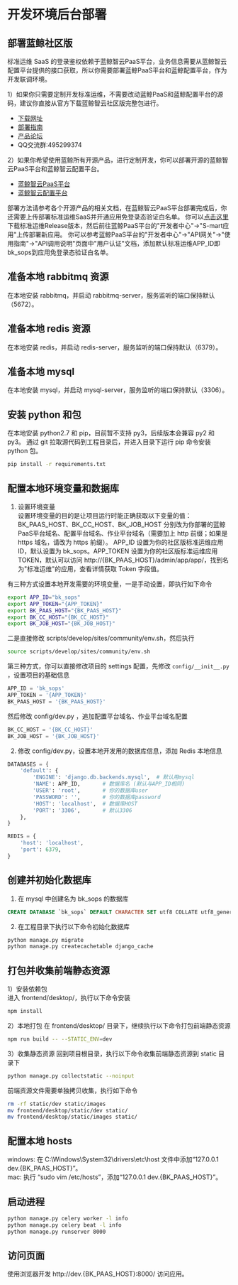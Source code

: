 # 开发环境后台部署

## 部署蓝鲸社区版
标准运维 SaaS 的登录鉴权依赖于蓝鲸智云PaaS平台，业务信息需要从蓝鲸智云配置平台提供的接口获取，所以你需要部署蓝鲸PaaS平台和蓝鲸配置平台，作为开发联调环境。

1）如果你只需要定制开发标准运维，不需要改动蓝鲸PaaS和蓝鲸配置平台的源码，建议你直接从官方下载蓝鲸智云社区版完整包进行。
- [下载网址](https://bk.tencent.com/download/)
- [部署指南](https://docs.bk.tencent.com/bkce_install_guide/)
- [产品论坛](https://bk.tencent.com/s-mart/community)
- QQ交流群:495299374

2）如果你希望使用蓝鲸所有开源产品，进行定制开发，你可以部署开源的蓝鲸智云PaaS平台和蓝鲸智云配置平台。
- [蓝鲸智云PaaS平台](https://github.com/Tencent/bk-PaaS)  
- [蓝鲸智云配置平台](https://github.com/Tencent/bk-cmdb)  

部署方法请参考各个开源产品的相关文档，在蓝鲸智云PaaS平台部署完成后，你还需要上传部署标准运维SaaS并开通应用免登录态验证白名单。
你可以[点击这里](https://github.com/Tencent/bk-sops/releases)下载标准运维Release版本，然后前往蓝鲸PaaS平台的"开发者中心"->"S-mart应用"上传部署新应用。
你可以参考蓝鲸PaaS平台的"开发者中心"->"API网关"->"使用指南"->"API调用说明"页面中"用户认证"文档，添加默认标准运维APP_ID即bk_sops到应用免登录态验证白名单。


## 准备本地 rabbitmq 资源  
在本地安装 rabbitmq，并启动 rabbitmq-server，服务监听的端口保持默认（5672）。


## 准备本地 redis 资源  
在本地安装 redis，并启动 redis-server，服务监听的端口保持默认（6379）。


## 准备本地 mysql  
在本地安装 mysql，并启动 mysql-server，服务监听的端口保持默认（3306）。


## 安装 python 和包
在本地安装 python2.7 和 pip，目前暂不支持 py3，后续版本会兼容 py2 和 py3。
通过 git 拉取源代码到工程目录后，并进入目录下运行 pip 命令安装 python 包。
```bash
pip install -r requirements.txt
```


## 配置本地环境变量和数据库

1) 设置环境变量  
设置环境变量的目的是让项目运行时能正确获取以下变量的值：
BK_PAAS_HOST、BK_CC_HOST、BK_JOB_HOST 分别改为你部署的蓝鲸PaaS平台域名、配置平台域名、作业平台域名（需要加上 http 前缀；如果是 https 域名，请改为 https 前缀）。
APP_ID 设置为你的社区版标准运维应用ID，默认设置为 bk_sops。APP_TOKEN 设置为你的社区版标准运维应用 TOKEN，默认可以访问 http://{BK_PAAS_HOST}/admin/app/app/，找到名为"标准运维"的应用，查看详情获取 Token 字段值。

有三种方式设置本地开发需要的环境变量，一是手动设置，即执行如下命令

```bash
export APP_ID="bk_sops"
export APP_TOKEN="{APP_TOKEN}"
export BK_PAAS_HOST="{BK_PAAS_HOST}"
export BK_CC_HOST="{BK_CC_HOST}"
export BK_JOB_HOST="{BK_JOB_HOST}"
```

二是直接修改 scripts/develop/sites/community/env.sh，然后执行

```bash
source scripts/develop/sites/community/env.sh
```

第三种方式，你可以直接修改项目的 settings 配置，先修改 `config/__init__.py` ，设置项目的基础信息

```python
APP_ID = 'bk_sops'
APP_TOKEN = '{APP_TOKEN}'
BK_PAAS_HOST = '{BK_PAAS_HOST}'
```

然后修改 config/dev.py ，追加配置平台域名、作业平台域名配置
```python
BK_CC_HOST = '{BK_CC_HOST}'
BK_JOB_HOST = '{BK_JOB_HOST}'
```



2) 修改 config/dev.py，设置本地开发用的数据库信息，添加 Redis 本地信息

```python
DATABASES = {
    'default': {
        'ENGINE': 'django.db.backends.mysql',  # 默认用mysql
        'NAME': APP_ID,       # 数据库名 (默认与APP_ID相同)
        'USER': 'root',       # 你的数据库user
        'PASSWORD': '',       # 你的数据库password
        'HOST': 'localhost',  # 数据库HOST
        'PORT': '3306',       # 默认3306
    },
}

REDIS = {
    'host': 'localhost',
    'port': 6379,
}
```


## 创建并初始化数据库  

1) 在 mysql 中创建名为 bk_sops 的数据库
```sql
CREATE DATABASE `bk_sops` DEFAULT CHARACTER SET utf8 COLLATE utf8_general_ci;
```

2) 在工程目录下执行以下命令初始化数据库
```bash
python manage.py migrate
python manage.py createcachetable django_cache
```


## 打包并收集前端静态资源

1）安装依赖包  
进入 frontend/desktop/，执行以下命令安装
```bash
npm install
```

2）本地打包
在 frontend/desktop/ 目录下，继续执行以下命令打包前端静态资源
```bash
npm run build -- --STATIC_ENV=dev
```

3）收集静态资源
回到项目根目录，执行以下命令收集前端静态资源到 static 目录下
```bash
python manage.py collectstatic --noinput
```

前端资源文件需要单独拷贝收集，执行如下命令
```bash
rm -rf static/dev static/images
mv frontend/desktop/static/dev static/
mv frontend/desktop/static/images static/
```


## 配置本地 hosts  
windows: 在 C:\Windows\System32\drivers\etc\host 文件中添加“127.0.0.1 dev.{BK_PAAS_HOST}”。  
mac: 执行 “sudo vim /etc/hosts”，添加“127.0.0.1 dev.{BK_PAAS_HOST}”。


## 启动进程
```bash
python manage.py celery worker -l info
python manage.py celery beat -l info
python manage.py runserver 8000
```


## 访问页面  
使用浏览器开发 http://dev.{BK_PAAS_HOST}:8000/ 访问应用。
